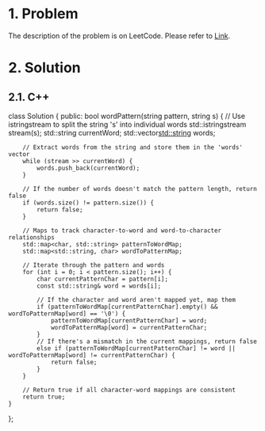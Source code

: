 # 1. Problem

The description of the problem is on LeetCode. Please refer to [Link](https://leetcode.com/problems/word-pattern/).

# 2. Solution

## 2.1. C++

class Solution {
public:
    bool wordPattern(string pattern, string s) {
        // Use istringstream to split the string 's' into individual words
        std::istringstream stream(s);
        std::string currentWord;
        std::vector<std::string> words;

        // Extract words from the string and store them in the 'words' vector
        while (stream >> currentWord) {
            words.push_back(currentWord);
        }

        // If the number of words doesn't match the pattern length, return false
        if (words.size() != pattern.size()) {
            return false;
        }

        // Maps to track character-to-word and word-to-character relationships
        std::map<char, std::string> patternToWordMap;
        std::map<std::string, char> wordToPatternMap;

        // Iterate through the pattern and words
        for (int i = 0; i < pattern.size(); i++) {
            char currentPatternChar = pattern[i];
            const std::string& word = words[i];

            // If the character and word aren't mapped yet, map them
            if (patternToWordMap[currentPatternChar].empty() && wordToPatternMap[word] == '\0') {
                patternToWordMap[currentPatternChar] = word;
                wordToPatternMap[word] = currentPatternChar;
            }
            // If there's a mismatch in the current mappings, return false
            else if (patternToWordMap[currentPatternChar] != word || wordToPatternMap[word] != currentPatternChar) {
                return false;
            }
        }

        // Return true if all character-word mappings are consistent
        return true;
    }
};

